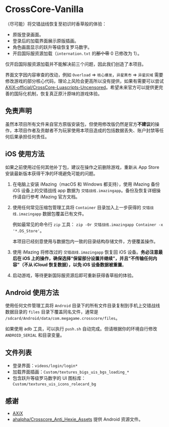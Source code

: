 # CrossCore-Vanilla

（尽可能）将交错战线恢复至初识时香草般的体验：

- 原版登录画面。
- 登录后的加载界面展示原版插画。
- 角色画面显示的跃升等级恢复罗马数字。
- 开启国际服资源加载（`internation.txt` 的~~那个零~~ 0 已修改为 1）。

仅开启国际服资源加载并不能解决前三个问题，因此我们创造了本项目。

界面文字因内容审查的改动，例如 `Overload` => `核心爆发`，`异星黑市` => `异星灰域` 需要修改游戏的部分核心代码，理论上风险会更高所以没有提供，如果有需要可以尝试 [AXiX-official/CrossCore-Luascripts-Uncensored](https://github.com/AXiX-official/CrossCore-Luascripts-Uncensored)。希望未来官方可以提供更完善的国际化机制，恢复真正原汁原味的游戏体验。

## 免责声明

虽然本项目所有文件来自官方原版安装包，但使用修改版仍然是官方**不建议**的操作，本项目作者及贡献者不为玩家使用本项目造成的包括数据丢失、账户封禁等任何后果承担任何责任。

## iOS 使用方法

如果之前使用过任何其他补丁包，建议在操作之前删除游戏，重新从 App Store 安装最新版本获得干净的环境避免可能的问题。

1. 在电脑上安装 iMazing（macOS 和 Windows 都支持），使用 iMazing 备份 iOS 设备上的交错战线 app 数据为 `交错战线.imazingapp`。备份及恢复详细操作请自行参考 iMazing 官方文档。
2. 使用任何常见压缩包管理工具将 `Container` 目录加入上一步获得的 `交错战线.imazingapp` 数据包覆盖已有文件。

   例如最常见的命令行 `zip` 工具： `zip -0r 交错战线.imazingapp Container -x '*.DS_Store'`。

   本项目已经刻意使用与数据包内一致的目录结构存储文件，方便覆盖操作。

3. 使用 iMazing 将修改过的 `交错战线.imazingapp` 恢复回 iOS 设备。**务必注意最后在 iOS 上的操作，确保选择“保留部分设置并继续”，并且“不传输任何内容”（不从 iCloud 恢复数据），以免 iOS 设备数据被重置**。
4. 启动游戏，等待更新国际服资源后即可重新获得香草般的体验。

## Android 使用方法

使用任何文件管理工具将  `Android` 目录下的所有文件目录复制到手机上交错战线数据目录的 `files` 目录下覆盖同名文件，通常是 `/sdcard/Android/data/com.megagame.crosscore/files`。

如果使用 adb 工具，可以执行 `push.sh` 自动完成。但请根据你的环境自行修改  `ANDROID_SERIAL` 和目录变量。

## 文件列表

- 登录界面：`videos/login/login*`
- 加载界面插画：`Custom/textures_bigs_uis_bgs_loading_*`
- 包含跃升等级罗马数字的 UI 图标库：`Custom/textures_uis_icons_rolecard_bg`

## 感谢

- [AXiX](https://github.com/AXiX-official)
- [ahalpha/Crosscore_Anti_Hexie_Assets](https://github.com/ahalpha/Crosscore_Anti_Hexie_Assets) 提供 Android 资源文件。
